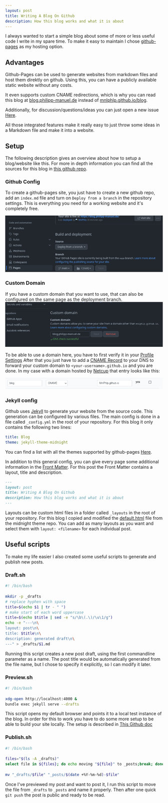 ```yaml
---
layout: post
title: Writing A Blog On Github
description: How this blog works and what it is about
---
```


I always wanted to start a simple blog about some of more or less useful code I write in my spare time.
To make it easy to maintain I chose [github-pages](https://pages.github.com/) as my hosting option.

## Advantages
Github-Pages can be used to generate websites from markdown files and host them direktly on github.
Using this, you can have a publicly available static website without any costs.

It even supports custom CNAME redirections, which is why you can read this blog at [blog.philipp-manuel.de](https://blog.philipp-manuel.de) instead of [mnlphlp.github.io/blog](https://mnlphlp.github.io/blog).

Additionally, for discussion/questions/ideas you can just open a new issue [Here](https://github.com/MnlPhlp/blog/issues).

All those integrated features make it really easy to just throw some ideas in a Markdown file and make it into a website.

## Setup
The following description gives an overview about how to setup a blog/website like this.
For more in depth information you can find all the sources for this blog in [this github repo](https://github.com/MnlPhlp/blog).

### Github Config
To create a github-pages site, you just have to create a new github repo, add an `index.md` file and turn on `Deploy from a branch` in the repository settings.
This is everything you need for a working website and it's completely free.

![github-settings](/assets/github-settings.png)

### Custom Domain
If you have a custom domain that you want to use, that can also be configured on the same page as the deployment branch.
![github-domain](/assets/github-domain.png)

To be able to use a domain here, you have to first verify it in your [Profile Settings](https://github.com/settings/pages)
After that you just have to add a [CNAME Record](https://www.wikiwand.com/en/CNAME_record) to your DNS to forward your custom domain to `<your-username>.github.io` and you are done.
In my case with a domain hosted by [Netcup](https://www.netcup.eu/) that entry looks like this:

![cname](/assets/cname.png)

### Jekyll config
Github uses [Jekyll](https://jekyllrb.com/) to generate your website from the source code.
This generation can be configured by various files.
The main config is done in a file called `_config.yml` in the root of your repository.
For this blog it only contains the following two lines:
```yml
title: Blog
theme: jekyll-theme-midnight
```
You can find a list with all the themes supported by github-pages [Here](https://pages.github.com/themes/).

In addition to this general config, you can give every page some additional information in the [Front Matter](https://jekyllrb.com/docs/front-matter/).
For this post the Front Matter contains a layout, title and description.
```md
---
layout: post
title: Writing A Blog On Github
description: How this blog works and what it is about
---
```
Layouts can be custom html files in a folder called `_layouts` in the root of your repository.
For this blog I copied and modified the [default.html](https://github.com/pages-themes/midnight/blob/master/_layouts/default.html) file from the midnight theme repo.
You can add as many layouts as you want and select them with `layout: <filename>` for each individual post.

## Useful scripts
To make my life easier I also created some useful scripts to generate and publish new posts.

### Draft.sh

```sh
#! /bin/bash

mkdir -p _drafts
# replace hyphen with space
title=$(echo $1 | tr - " ")
# make start of each word uppercase
title=$(echo $title | sed -e "s/\b\(.\)/\u\1/g")
echo -e "---\n\
layout: post\n\
title: $title\n\
description: generated draft\n\
---" > _drafts/$1.md
```

Running this script creates a new post draft, using the first commandline parameter as a name.
The post title would be automatically generated from the file name, but I chose to specify it explicitly, so I can modify it later.

### Preview.sh
```sh
#! /bin/bash

xdg-open http://localhost:4000 &
bundle exec jekyll serve --drafts
```

This script opens my default browser and points it to a local test instance of the blog.
In order for this to work you have to do some more setup to be able to build your site locally.
The setup is described in [This Github doc](https://docs.github.com/en/pages/setting-up-a-github-pages-site-with-jekyll/testing-your-github-pages-site-locally-with-jekyll)

### Publish.sh
```sh
#! /bin/bash

files="$(ls -A _drafts)"
select file in ${files}; do echo moving "${file}" to _posts;break; done

mv "_drafts/$file" "_posts/$(date +%Y-%m-%d)-$file"
```
Once I've previewed my post and want to post it, I run this script to move the file from `_drafts` to `_posts` and name it properly.
Then after one quick `git push` the post is public and ready to be read.

